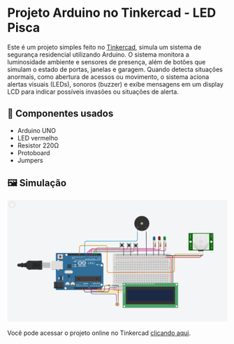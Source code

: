 # Projeto Arduino no Tinkercad - LED Pisca

Este é um projeto simples feito no [Tinkercad](https://www.tinkercad.com/), simula um sistema de segurança residencial utilizando Arduino. O sistema monitora a luminosidade ambiente e sensores de presença, além de botões que simulam o estado de portas, janelas e garagem. Quando detecta situações anormais, como abertura de acessos ou movimento, o sistema aciona alertas visuais (LEDs), sonoros (buzzer) e exibe mensagens em um display LCD para indicar possíveis invasões ou situações de alerta.

## 🔧 Componentes usados
- Arduino UNO
- LED vermelho
- Resistor 220Ω
- Protoboard
- Jumpers


## 🖼️ Simulação
![Circuito](Imagens/sistema_arduino.JPG)

Você pode acessar o projeto online no Tinkercad [clicando aqui]((https://www.tinkercad.com/things/4sYZvdjZxx8-projeto-iot-alarmes-e-sensores)).
